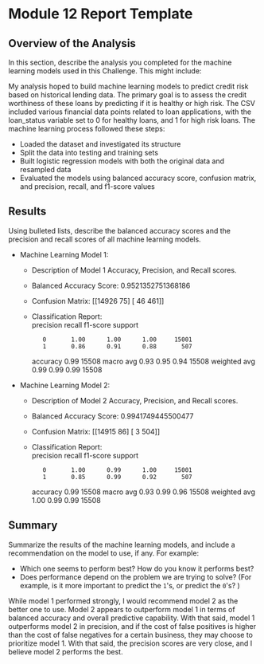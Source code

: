 # Module 12 Report Template

## Overview of the Analysis

In this section, describe the analysis you completed for the machine learning models used in this Challenge. This might include:

My analysis hoped to build machine learning models to predict credit risk based on historical lending data. The primary goal is to assess the credit worthiness of these loans by predicting if it is healthy or high risk. The CSV included various financial data points related to loan applications, with the loan_status variable set to 0 for healthy loans, and 1 for high risk loans. The machine learning process followed these steps:
  - Loaded the dataset and investigated its structure
  - Split the data into testing and training sets
  - Built logistic regression models with both the original data and resampled data
  - Evaluated the models using balanced accuracy score, confusion matrix, and precision, recall, and f1-score values

## Results

Using bulleted lists, describe the balanced accuracy scores and the precision and recall scores of all machine learning models.

* Machine Learning Model 1:
  * Description of Model 1 Accuracy, Precision, and Recall scores.

  * Balanced Accuracy Score: 0.9521352751368186
  * Confusion Matrix: 
  [[14926    75]
  [   46   461]]
  * Classification Report:                
                precision    recall  f1-score   support

           0       1.00      1.00      1.00     15001
           1       0.86      0.91      0.88       507

    accuracy                           0.99     15508
   macro avg       0.93      0.95      0.94     15508
weighted avg       0.99      0.99      0.99     15508




* Machine Learning Model 2:
  * Description of Model 2 Accuracy, Precision, and Recall scores.

  * Balanced Accuracy Score: 0.9941749445500477
  * Confusion Matrix: 
 [[14915    86]
 [    3   504]]
  * Classification Report:                
               precision    recall  f1-score   support

           0       1.00      0.99      1.00     15001
           1       0.85      0.99      0.92       507

    accuracy                           0.99     15508
   macro avg       0.93      0.99      0.96     15508
weighted avg       1.00      0.99      0.99     15508

## Summary

Summarize the results of the machine learning models, and include a recommendation on the model to use, if any. For example:
* Which one seems to perform best? How do you know it performs best?
* Does performance depend on the problem we are trying to solve? (For example, is it more important to predict the `1`'s, or predict the `0`'s? )


While model 1 performed strongly, I would recommend model 2 as the better one to use. Model 2 appears to outperform model 1 in terms of balanced accuracy and overall predictive capability. With that said, model 1 outperforms model 2 in precision, and if the cost of false positives is higher than the cost of false negatives for a certain business, they may choose to prioritize model 1. With that said, the precision scores are very close, and I believe model 2 performs the best. 